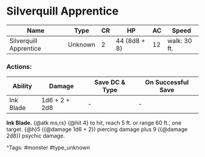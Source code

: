 # Silverquill Apprentice

| Name | Type | CR | HP | AC | Speed |
|------|------|----|----|----|-------|
| Silverquill Apprentice | Unknown | 2 | 44 (8d8 + 8) | 12 | walk: 30 ft. |

### Actions:

| Ability | Damage | Save DC & Type | On Successful Save |
|---------|--------|----------------|--------------------|
| Ink Blade | 1d6 + 2 + 2d8 | - | - |


**Ink Blade.** {@atk ms,rs} {@hit 4} to hit, reach 5 ft. or range 60 ft., one target. {@h}5 ({@damage 1d6 + 2}) piercing damage plus 9 ({@damage 2d8}) psychic damage.

^Tags: #monster #type_unknown